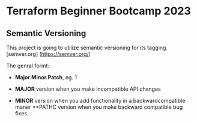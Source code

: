 # Terraform Beginner Bootcamp 2023

## Semantic Versioning


This project is going to utilize semantic versioning for its tagging. 
[semver.org] (https://semver.org/)

The genral formt:

- **Major.Minor.Patch**, eg. 1

- **MAJOR** version when you make 
incompatible API changes 
- **MINOR** version when you add functionality in a backwardcompatible maner
**PATHC version when you make backward compatible bug fixes
